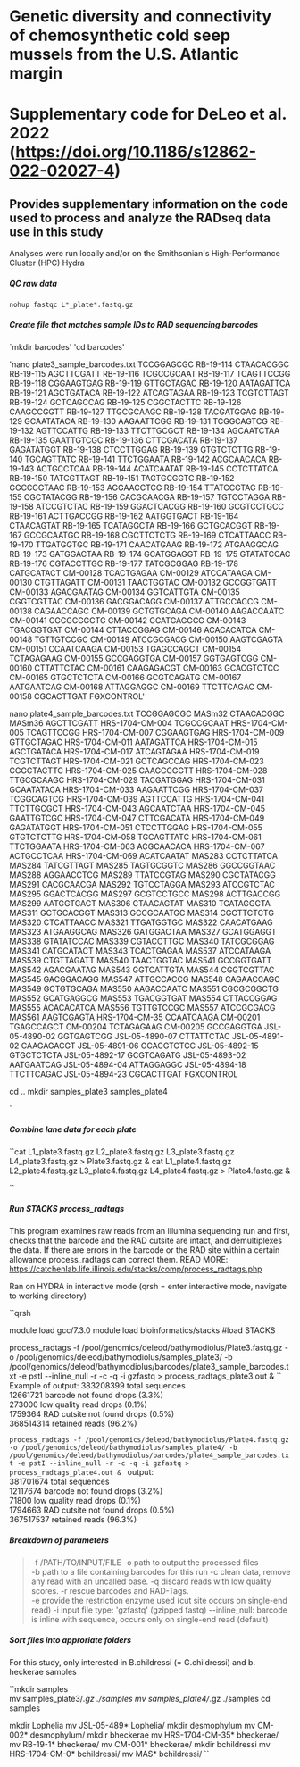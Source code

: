 # Genetic diversity and connectivity of chemosynthetic cold seep mussels from the U.S. Atlantic margin
# Supplementary code for DeLeo et al. 2022 (https://doi.org/10.1186/s12862-022-02027-4)

## Provides supplementary information on the code used to process and analyze the RADseq data use in this study

Analyses were run locally and/or on the Smithsonian's High-Performance Cluster (HPC) Hydra

##### QC raw data
`nohup fastqc L*_plate*.fastq.gz`

##### Create file that matches sample IDs to RAD sequencing barcodes

`mkdir barcodes'
'cd barcodes'

'nano plate3_sample_barcodes.txt
TCCGGAGCGC	RB-19-114
CTAACACGGC	RB-19-115
AGCTTCGATT	RB-19-116
TCGCCGCAAT	RB-19-117
TCAGTTCCGG	RB-19-118
CGGAAGTGAG	RB-19-119
GTTGCTAGAC	RB-19-120
AATAGATTCA	RB-19-121
AGCTGATACA	RB-19-122
ATCAGTAGAA	RB-19-123
TCGTCTTAGT	RB-19-124
GCTCAGCCAG	RB-19-125
CGGCTACTTC	RB-19-126
CAAGCCGGTT	RB-19-127
TTGCGCAAGC	RB-19-128
TACGATGGAG	RB-19-129
GCAATATACA	RB-19-130
AAGAATTCGG	RB-19-131
TCGGCAGTCG	RB-19-132
AGTTCCATTG	RB-19-133
TTCTTGCGCT	RB-19-134
AGCAATCTAA	RB-19-135
GAATTGTCGC	RB-19-136
CTTCGACATA	RB-19-137
GAGATATGGT	RB-19-138
CTCCTTGGAG	RB-19-139
GTGTCTCTTG	RB-19-140
TGCAGTTATC	RB-19-141
TTCTGGAATA	RB-19-142
ACGCAACACA	RB-19-143
ACTGCCTCAA	RB-19-144
ACATCAATAT	RB-19-145
CCTCTTATCA	RB-19-150
TATCGTTAGT	RB-19-151
TAGTGCGGTC	RB-19-152
GGCCGGTAAC	RB-19-153
AGGAACCTCG	RB-19-154
TTATCCGTAG	RB-19-155
CGCTATACGG	RB-19-156
CACGCAACGA	RB-19-157
TGTCCTAGGA	RB-19-158
ATCCGTCTAC	RB-19-159
GGACTCACGG	RB-19-160
GCGTCCTGCC	RB-19-161
ACTTGACCGG	RB-19-162
AATGGTGACT	RB-19-164
CTAACAGTAT	RB-19-165
TCATAGGCTA	RB-19-166
GCTGCACGGT	RB-19-167
GCCGCAATGC	RB-19-168
CGCTTCTCTG	RB-19-169
CTCATTAACC	RB-19-170
TTGATGGTGC	RB-19-171
CAACATGAAG	RB-19-172
ATGAAGGCAG	RB-19-173
GATGGACTAA	RB-19-174
GCATGGAGGT	RB-19-175
GTATATCCAC	RB-19-176
CGTACCTTGC	RB-19-177
TATCGCGGAG	RB-19-178
CATGCATACT	CM-00128
TCACTGAGAA	CM-00129
ATCCATAAGA	CM-00130
CTGTTAGATT	CM-00131
TAACTGGTAC	CM-00132
GCCGGTGATT	CM-00133
AGACGAATAG	CM-00134
GGTCATTGTA	CM-00135
CGGTCGTTAC	CM-00136
GACGGACAGG	CM-00137
ATTGCCACCG	CM-00138
CAGAACCAGC	CM-00139
GCTGTGCAGA	CM-00140
AAGACCAATC	CM-00141
CGCGCGGCTG	CM-00142
GCATGAGGCG	CM-00143
TGACGGTGAT	CM-00144
CTTACCGGAG	CM-00146
ACACACATCA	CM-00148
TGTTGTCCGC	CM-00149
ATCCGCGACG	CM-00150
AAGTCGAGTA	CM-00151
CCAATCAAGA	CM-00153
TGAGCCAGCT	CM-00154
TCTAGAGAAG	CM-00155
GCCGAGGTGA	CM-00157
GGTGAGTCGG	CM-00160
CTTATTCTAC	CM-00161
CAAGAGACGT	CM-00163
GCACGTCTCC	CM-00165
GTGCTCTCTA	CM-00166
GCGTCAGATG	CM-00167
AATGAATCAG	CM-00168
ATTAGGAGGC	CM-00169
TTCTTCAGAC	CM-00158
CGCACTTGAT	FGXCONTROL'

nano plate4_sample_barcodes.txt
TCCGGAGCGC	MASm32
CTAACACGGC	MASm36
AGCTTCGATT	HRS-1704-CM-004
TCGCCGCAAT	HRS-1704-CM-005
TCAGTTCCGG	HRS-1704-CM-007
CGGAAGTGAG	HRS-1704-CM-009
GTTGCTAGAC	HRS-1704-CM-011
AATAGATTCA	HRS-1704-CM-015
AGCTGATACA	HRS-1704-CM-017
ATCAGTAGAA	HRS-1704-CM-019
TCGTCTTAGT	HRS-1704-CM-021
GCTCAGCCAG	HRS-1704-CM-023
CGGCTACTTC	HRS-1704-CM-025
CAAGCCGGTT	HRS-1704-CM-028
TTGCGCAAGC	HRS-1704-CM-029
TACGATGGAG	HRS-1704-CM-031
GCAATATACA	HRS-1704-CM-033
AAGAATTCGG	HRS-1704-CM-037
TCGGCAGTCG	HRS-1704-CM-039
AGTTCCATTG	HRS-1704-CM-041
TTCTTGCGCT	HRS-1704-CM-043
AGCAATCTAA	HRS-1704-CM-045
GAATTGTCGC	HRS-1704-CM-047
CTTCGACATA	HRS-1704-CM-049
GAGATATGGT	HRS-1704-CM-051
CTCCTTGGAG	HRS-1704-CM-055
GTGTCTCTTG	HRS-1704-CM-058
TGCAGTTATC	HRS-1704-CM-061
TTCTGGAATA	HRS-1704-CM-063
ACGCAACACA	HRS-1704-CM-067
ACTGCCTCAA	HRS-1704-CM-069
ACATCAATAT	MAS283
CCTCTTATCA	MAS284
TATCGTTAGT	MAS285
TAGTGCGGTC	MAS286
GGCCGGTAAC	MAS288
AGGAACCTCG	MAS289
TTATCCGTAG	MAS290
CGCTATACGG	MAS291
CACGCAACGA	MAS292
TGTCCTAGGA	MAS293
ATCCGTCTAC	MAS295
GGACTCACGG	MAS297
GCGTCCTGCC	MAS298
ACTTGACCGG	MAS299
AATGGTGACT	MAS306
CTAACAGTAT	MAS310
TCATAGGCTA	MAS311
GCTGCACGGT	MAS313
GCCGCAATGC	MAS314
CGCTTCTCTG	MAS320
CTCATTAACC	MAS321
TTGATGGTGC	MAS322
CAACATGAAG	MAS323
ATGAAGGCAG	MAS326
GATGGACTAA	MAS327
GCATGGAGGT	MAS338
GTATATCCAC	MAS339
CGTACCTTGC	MAS340
TATCGCGGAG	MAS341
CATGCATACT	MAS343
TCACTGAGAA	MAS537
ATCCATAAGA	MAS539
CTGTTAGATT	MAS540
TAACTGGTAC	MAS541
GCCGGTGATT	MAS542
AGACGAATAG	MAS543
GGTCATTGTA	MAS544
CGGTCGTTAC	MAS545
GACGGACAGG	MAS547
ATTGCCACCG	MAS548
CAGAACCAGC	MAS549
GCTGTGCAGA	MAS550
AAGACCAATC	MAS551
CGCGCGGCTG	MAS552
GCATGAGGCG	MAS553
TGACGGTGAT	MAS554
CTTACCGGAG	MAS555
ACACACATCA	MAS556
TGTTGTCCGC	MAS557
ATCCGCGACG	MAS561
AAGTCGAGTA	HRS-1704-CM-35
CCAATCAAGA	CM-00201
TGAGCCAGCT	CM-00204
TCTAGAGAAG	CM-00205
GCCGAGGTGA	JSL-05-4890-02
GGTGAGTCGG	JSL-05-4890-07
CTTATTCTAC	JSL-05-4891-02
CAAGAGACGT	JSL-05-4891-06
GCACGTCTCC	JSL-05-4892-15
GTGCTCTCTA	JSL-05-4892-17
GCGTCAGATG	JSL-05-4893-02
AATGAATCAG	JSL-05-4894-04
ATTAGGAGGC	JSL-05-4894-18
TTCTTCAGAC	JSL-05-4894-23
CGCACTTGAT	FGXCONTROL

cd ..
mkdir samples_plate3 samples_plate4

`
##### Combine lane data for each plate
``cat L1_plate3.fastq.gz L2_plate3.fastq.gz L3_plate3.fastq.gz L4_plate3.fastq.gz > Plate3.fastq.gz &
cat L1_plate4.fastq.gz L2_plate4.fastq.gz L3_plate4.fastq.gz L4_plate4.fastq.gz > Plate4.fastq.gz &

``
##### Run STACKS process_radtags
This program examines raw reads from an Illumina sequencing run and first, checks that the barcode and the RAD cutsite are intact, and demultiplexes the data. 
If there are errors in the barcode or the RAD site within a certain allowance process_radtags can correct them.
READ MORE: https://catchenlab.life.illinois.edu/stacks/comp/process_radtags.php

Ran on HYDRA in interactive mode (qrsh = enter interactive mode, navigate to working directory)
	  
``qrsh 
	
module load gcc/7.3.0
module load bioinformatics/stacks #load STACKS

process_radtags -f /pool/genomics/deleod/bathymodiolus/Plate3.fastq.gz -o /pool/genomics/deleod/bathymodiolus/samples_plate3/ -b /pool/genomics/deleod/bathymodiolus/barcodes/plate3_sample_barcodes.txt -e pstI --inline_null -r -c -q -i gzfastq > process_radtags_plate3.out &
``	
Example of output:
383208399 total sequences                                                                                                      
12661721 barcode not found drops (3.3%)                                                                                       
273000 low quality read drops (0.1%)                                                                                        
1759364 RAD cutsite not found drops (0.5%)                                                                                   
368514314 retained reads (96.2%)   
		                                                                                            
``process_radtags -f /pool/genomics/deleod/bathymodiolus/Plate4.fastq.gz -o /pool/genomics/deleod/bathymodiolus/samples_plate4/ -b /pool/genomics/deleod/bathymodiolus/barcodes/plate4_sample_barcodes.txt -e pstI --inline_null -r -c -q -i gzfastq > process_radtags_plate4.out &
``
output:			  
381701674 total sequences                                                                                                      
12117674 barcode not found drops (3.2%)                                                                                       
71800 low quality read drops (0.1%)                                                                                        
1794663 RAD cutsite not found drops (0.5%)                                                                                   
367517537 retained reads (96.3%)                                                                                               
				  
##### Breakdown of parameters
> -f /PATH/TO/INPUT/FILE
> -o path to output the processed files  
> -b path to a file containing barcodes for this run
> -c clean data, remove any read with an uncalled base.
> -q discard reads with low quality scores.
> -r rescue barcodes and RAD-Tags.           
> -e provide the restriction enzyme used (cut site occurs on single-end read)
> -i input file type: 'gzfastq' (gzipped fastq)
> --inline_null: barcode is inline with sequence, occurs only on single-end read (default)
				  

##### Sort files into approriate folders
For this study, only interested in B.childressi (= G.childressi) and b. heckerae samples

``mkdir samples         
mv samples_plate3/*.gz ./samples
mv samples_plate4/*.gz ./samples
cd samples

mkdir Lophelia
mv JSL-05-489* Lophelia/
mkdir desmophylum
mv CM-002* desmophylum/
mkdir bheckerae
mv HRS-1704-CM-35* bheckerae/
mv RB-19-1* bheckerae/
mv CM-001* bheckerae/
mkdir bchildressi
mv HRS-1704-CM-0* bchildressi/
mv MAS* bchildressi/
``
